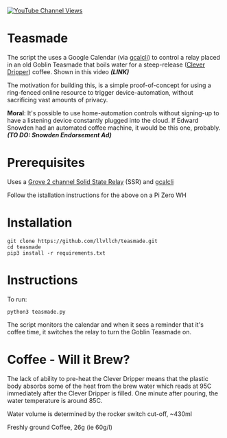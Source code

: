[![YouTube Channel Views](https://img.shields.io/youtube/channel/views/UCz5BOU9J9pB_O0B8-rDjCWQ?label=YouTube&style=social)](https://www.youtube.com/channel/UCz5BOU9J9pB_O0B8-rDjCWQ)

# Teasmade

The script the uses a Google Calendar (via [gcalcli](https://github.com/insanum/gcalcli)) to control a relay placed in an old Goblin Teasmade that boils water for a steep-release ([Clever Dripper](https://library.sweetmarias.com/clever-coffee-dripper-a-full-immersion-brewing-method/)) coffee. Shown in this video ***(LINK)***

The motivation for building this, is a simple proof-of-concept for using a ring-fenced online resource to trigger device-automation, without sacrificing vast amounts of privacy. 

**Moral**: It's possible to use home-automation controls without signing-up to have a listening device constantly plugged into the cloud. If Edward Snowden had an automated coffee machine, it would be this one, probably. ***(TO DO: Snowden Endorsement Ad)***

# Prerequisites

Uses a [Grove 2 channel Solid State Relay](https://wiki.seeedstudio.com/Grove-2-Channel_Solid_State_Relay/) (SSR) and [gcalcli](https://github.com/insanum/gcalcli)

Follow the istallation instructions for the above on a Pi Zero WH

# Installation

```
git clone https://github.com/llvllch/teasmade.git
cd teasmade
pip3 install -r requirements.txt
```

# Instructions

To run:
```
python3 teasmade.py
```
The script monitors the calendar and when it sees a reminder that it's coffee time, it switches the relay to turn the Goblin Teasmade on.

# Coffee - Will it Brew?

The lack of ability to pre-heat the Clever Dripper means that the plastic body absorbs some of the heat from the brew water which reads at 95C immediately after  the Clever Dripper is filled. One minute after pouring, the water temperature is around 85C.

Water volume is determined by the rocker switch cut-off, ~430ml

Freshly ground Coffee, 26g (ie 60g/l)
